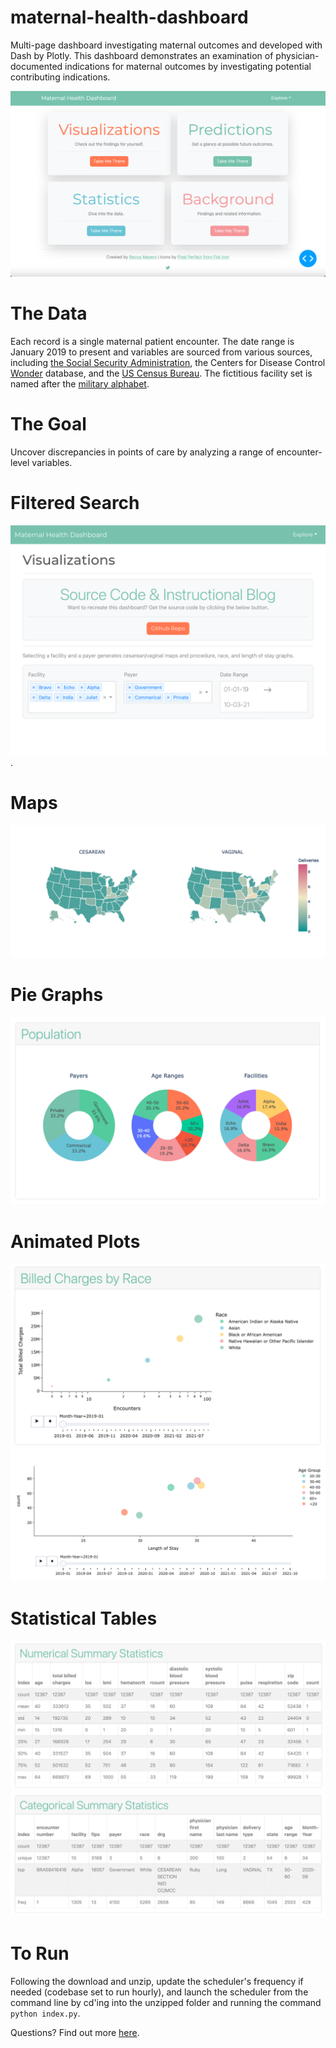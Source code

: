 # maternal-health-dashboard
Multi-page dashboard investigating maternal outcomes and developed with Dash by Plotly. This dashboard demonstrates an examination of physician-documented indications for maternal outcomes by investigating potential contributing indications.  

![Dashboard Home](https://github.com/becca-mayers/maternal-health-dashboard/blob/main/github-images/home.png)

# The Data
Each record is a single maternal patient encounter. The date range is January 2019 to present and variables are sourced from various sources, including [the Social Security Administration](https://www.ssa.gov/cgi-bin/popularnames.cgi), the Centers for Disease Control [Wonder](https://wonder.cdc.gov/wonder/sci_data/codes/fips/type_txt/cntyxref.asp) database, and the [US Census Bureau](https://www.census.gov/topics/population/race/about.html#:~:text=OMB%20requires%20five%20minimum%20categories,Hawaiian%20or%20Other%20Pacific%20Islander). The fictitious facility set is named after the [military alphabet](https://en.wikipedia.org/wiki/NATO_phonetic_alphabet). 

# The Goal
Uncover discrepancies in points of care by analyzing a range of encounter-level variables.

# Filtered Search 
![Filters](https://github.com/becca-mayers/maternal-health-dashboard/blob/main/github-images/filters.png). 

# Maps
![Delivery Type Maps](https://github.com/becca-mayers/maternal-health-dashboard/blob/main/github-images/linked-chloropleth-maps.png)

# Pie Graphs
![Population Pie Graphs](https://github.com/becca-mayers/maternal-health-dashboard/blob/main/github-images/population-pie.png)

# Animated Plots
![Animated Billed Charges Scatter Plot](https://github.com/becca-mayers/maternal-health-dashboard/blob/main/github-images/animated-scatter-graph.png) 
![Animated Length of Stay x Age Group Scatter Plot](https://github.com/becca-mayers/maternal-health-dashboard/blob/main/github-images/los-age-animated-graph.png)

# Statistical Tables
![Numeric Statistics Table](https://github.com/becca-mayers/maternal-health-dashboard/blob/main/github-images/numeric-statistics.png)
![Categorical Statistics Table](https://github.com/becca-mayers/maternal-health-dashboard/blob/main/github-images/categorical-statistics.png)

# To Run
Following the download and unzip, update the scheduler's frequency if needed (codebase set to run hourly), and launch the scheduler from the command line by cd'ing into the unzipped folder and running the command  `python index.py`.

Questions? Find out more [here](https://www.beccamayers.com).
